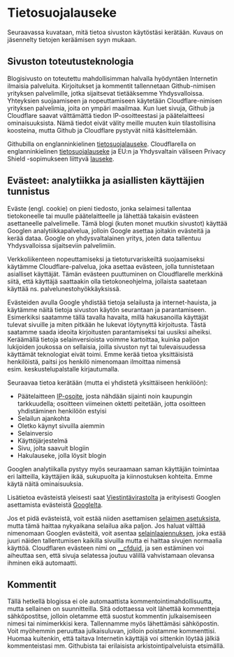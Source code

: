 ---
---

Tietosuojalauseke
=================

Seuraavassa kuvataan, mitä tietoa sivuston käytöstäsi kerätään.
Kuvaus on jäsennelty tietojen keräämisen syyn mukaan.

## Sivuston toteutusteknologia

Blogisivusto on toteutettu mahdollisimman halvalla hyödyntäen
Internetin ilmaisia palveluita. Kirjoitukset ja kommentit tallennetaan
Github-nimisen yrityksen palvelimille, jotka sijaitsevat tietääksemme
Yhdysvalloissa. Yhteyksien suojaamiseen ja nopeuttamiseen käytetään
Cloudflare-nimisen yrityksen palvelimia, joita on ympäri maailmaa. Kun
luet sivuja, Github ja Cloudflare saavat välttämättä tiedon
IP-osoitteestasi ja päätelaitteesi ominaisuuksista. Nämä tiedot eivät
välity meille muuten kuin tilastollisina koosteina, mutta Github ja
Cloudflare pystyvät niitä käsittelemään.

Githubilla on englanninkielinen [tietosuojalauseke][github].
Cloudflarella on englanninkielinen [tietosuojalauseke][cf] ja EU:n ja
Yhdysvaltain väliseen Privacy Shield -sopimukseen
liittyvä [lauseke][cfps].

[github]: https://help.github.com/articles/github-privacy-statement/
[cf]: https://www.cloudflare.com/security-policy/
[cfps]: https://www.cloudflare.com/privacyshield/

## Evästeet: analytiikka ja asiallisten käyttäjien tunnistus

Eväste (engl. cookie) on pieni tiedosto, jonka selaimesi tallentaa
tietokoneelle tai muulle päätelaitteelle ja lähettää takaisin evästeen
asettaneelle palvelimelle. Tämä blogi (kuten monet muutkin sivustot)
käyttää Googlen analytiikkapalvelua, jolloin Google asettaa joitakin
evästeitä ja kerää dataa. Google on yhdysvaltalainen yritys, joten
data tallentuu Yhdysvalloissa sijaitseviin palvelimiin.

Verkkoliikenteen nopeuttamiseksi ja tietoturvariskeiltä suojaamiseksi
käytämme Cloudflare-palvelua, joka asettaa evästeen, jolla
tunnistetaan asialliset käyttäjät. Tämän evästeen puuttuminen on
Cloudflarelle merkkinä siitä, että käyttäjä saattaakin olla
tietokoneohjelma, jollaista saatetaan käyttää
ns. palvelunestohyökkäyksissä.

Evästeiden avulla Google yhdistää tietoja selailusta ja
internet-hauista, ja käytämme näitä tietoja sivuston käytön seurantaan
ja parantamiseen. Esimerkiksi saatamme tällä tavalla havaita, millä
hakusanoilla käyttäjät tulevat sivuille ja miten pitkään he lukevat
löytynyttä kirjoitusta. Tästä saatamme saada ideoita kirjoitusten
parantamiseksi tai uusiksi aiheiksi. Keräämällä tietoja
selainversioista voimme kartoittaa, kuinka paljon lukijoiden joukossa
on sellaisia, joilla sivuston nyt tai tulevaisuudessa käyttämät
teknologiat eivät toimi. Emme kerää tietoa yksittäisistä henkilöistä,
paitsi jos henkilö nimenomaan ilmoittaa nimensä
esim. keskustelupalstalle kirjautumalla.

Seuraavaa tietoa kerätään (mutta ei yhdistetä yksittäiseen henkilöön):

* Päätelaitteen [IP-osoite][5], josta nähdään sijainti noin kaupungin
  tarkkuudella; osoitteen viimeinen oktetti peitetään, jotta osoitteen
  yhdistäminen henkilöön estyisi
* Selailun ajankohta
* Oletko käynyt sivuilla aiemmin
* Selainversio
* Käyttöjärjestelmä
* Sivu, jolta saavuit blogiin
* Hakulauseke, jolla löysit blogin

Googlen analytiikalla pystyy myös seuraamaan saman käyttäjän toimintaa
eri laitteilla, käyttäjien ikää, sukupuolta ja kiinnostuksen kohteita.
Emme käytä näitä ominaisuuksia.

Lisätietoa evästeistä yleisesti saat [Viestintävirastolta][1] ja
erityisesti Googlen asettamista evästeistä [Googlelta][2].

Jos et pidä evästeistä, voit estää niiden
asettamisen [selaimen asetuksista][3], mutta tämä haittaa nykyaikana
selailua aika paljon. Jos haluat välttää nimenomaan Googlen evästeitä,
voit asentaa [selainlaajennuksen][3], joka estää juuri näiden
tallentumisen kaikilla sivuilla mutta ei haittaa sivujen normaalia
käyttöä. Cloudflaren evästeen nimi on [__cfduid][4], ja sen estäminen
voi aiheuttaa sen, että sivuja selatessa joutuu välillä vahvistamaan
olevansa ihminen eikä automaatti.

[1]: https://www.viestintavirasto.fi/tietoturva/palveluidenturvallinenkaytto/evasteet.html
[2]: https://www.google.com/intl/fi/policies/privacy/partners/
[3]: https://tools.google.com/dlpage/gaoptout
[4]: https://support.cloudflare.com/hc/en-us/articles/200170156-What-does-the-CloudFlare-cfduid-cookie-do-
[5]: https://fi.wikipedia.org/wiki/IP-osoite

## Kommentit

Tällä hetkellä blogissa ei ole automaattista
kommentointimahdollisuutta, mutta sellainen on suunnitteilla. Sitä
odottaessa voit lähettää kommentteja sähköpostitse, jolloin oletamme
että suostut kommentin julkaisemiseen nimesi tai nimimerkkisi kera.
Tallennamme myös lähettämäsi sähköpostin. Voit myöhemmin peruuttaa
julkaisuluvan, jolloin poistamme kommenttisi. Huomaa kuitenkin, että
taitava Internetin käyttäjä voi sittenkin löytää jälkiä kommenteistasi
mm. Githubista tai erilaisista arkistointipalveluista etsimällä.
